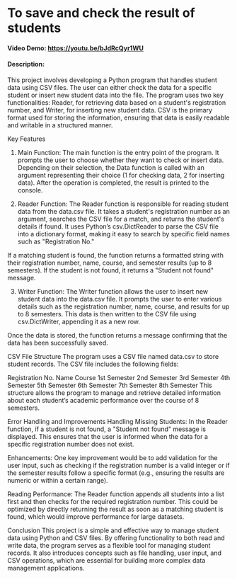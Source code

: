 # To save and check the result of students
#### Video Demo: https://youtu.be/bJdRcQyr1WU
#### Description:
This project involves developing a Python program that handles student data using CSV files.
The user can either check the data for a specific student or insert new student data into the file.
The program uses two key functionalities: Reader, for retrieving data based on a student's registration number, and Writer, for inserting new student data.
CSV is the primary format used for storing the information, ensuring that data is easily readable and writable in a structured manner.

Key Features
1. Main Function:
The main function is the entry point of the program.
It prompts the user to choose whether they want to check or insert data.
Depending on their selection, the Data function is called with an argument representing their choice (1 for checking data, 2 for inserting data).
After the operation is completed, the result is printed to the console.

2. Reader Function:
The Reader function is responsible for reading student data from the data.csv file.
It takes a student's registration number as an argument, searches the CSV file for a match, and returns the student's details if found.
It uses Python’s csv.DictReader to parse the CSV file into a dictionary format, making it easy to search by specific field names such as "Registration No."

If a matching student is found, the function returns a formatted string with their registration number, name, course, and semester results (up to 8 semesters).
If the student is not found, it returns a "Student not found" message.

3. Writer Function:
The Writer function allows the user to insert new student data into the data.csv file.
It prompts the user to enter various details such as the registration number, name, course, and results for up to 8 semesters.
This data is then written to the CSV file using csv.DictWriter, appending it as a new row.

Once the data is stored, the function returns a message confirming that the data has been successfully saved.

CSV File Structure
The program uses a CSV file named data.csv to store student records. The CSV file includes the following fields:

Registration No.
Name
Course
1st Semester
2nd Semester
3rd Semester
4th Semester
5th Semester
6th Semester
7th Semester
8th Semester
This structure allows the program to manage and retrieve detailed information about each student’s academic performance over the course of 8 semesters.

Error Handling and Improvements
Handling Missing Students: In the Reader function, if a student is not found, a "Student not found" message is displayed.
This ensures that the user is informed when the data for a specific registration number does not exist.

Enhancements: One key improvement would be to add validation for the user input, such as checking if
the registration number is a valid integer or if the semester results follow a specific
format (e.g., ensuring the results are numeric or within a certain range).

Reading Performance: The Reader function appends all students into a list first and then checks for the required registration number.
This could be optimized by directly returning the result as soon as a matching student is found,
which would improve performance for large datasets.

Conclusion
This project is a simple and effective way to manage student data using Python and CSV files.
By offering functionality to both read and write data, the program serves as a flexible tool for managing student records.
It also introduces concepts such as file handling, user input, and CSV operations,
which are essential for building more complex data management applications.







